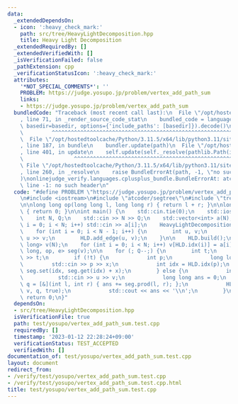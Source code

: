 ```yaml
---
data:
  _extendedDependsOn:
  - icon: ':heavy_check_mark:'
    path: src/tree/HeavyLightDecomposition.hpp
    title: Heavy Light Decomposition
  _extendedRequiredBy: []
  _extendedVerifiedWith: []
  _isVerificationFailed: false
  _pathExtension: cpp
  _verificationStatusIcon: ':heavy_check_mark:'
  attributes:
    '*NOT_SPECIAL_COMMENTS*': ''
    PROBLEM: https://judge.yosupo.jp/problem/vertex_add_path_sum
    links:
    - https://judge.yosupo.jp/problem/vertex_add_path_sum
  bundledCode: "Traceback (most recent call last):\n  File \"/opt/hostedtoolcache/Python/3.11.5/x64/lib/python3.11/site-packages/onlinejudge_verify/documentation/build.py\"\
    , line 71, in _render_source_code_stat\n    bundled_code = language.bundle(stat.path,\
    \ basedir=basedir, options={'include_paths': [basedir]}).decode()\n          \
    \         ^^^^^^^^^^^^^^^^^^^^^^^^^^^^^^^^^^^^^^^^^^^^^^^^^^^^^^^^^^^^^^^^^^^^^^^^^^^^^^^^^\n\
    \  File \"/opt/hostedtoolcache/Python/3.11.5/x64/lib/python3.11/site-packages/onlinejudge_verify/languages/cplusplus.py\"\
    , line 187, in bundle\n    bundler.update(path)\n  File \"/opt/hostedtoolcache/Python/3.11.5/x64/lib/python3.11/site-packages/onlinejudge_verify/languages/cplusplus_bundle.py\"\
    , line 401, in update\n    self.update(self._resolve(pathlib.Path(included), included_from=path))\n\
    \                ^^^^^^^^^^^^^^^^^^^^^^^^^^^^^^^^^^^^^^^^^^^^^^^^^^^^^^^^^\n \
    \ File \"/opt/hostedtoolcache/Python/3.11.5/x64/lib/python3.11/site-packages/onlinejudge_verify/languages/cplusplus_bundle.py\"\
    , line 260, in _resolve\n    raise BundleErrorAt(path, -1, \"no such header\"\
    )\nonlinejudge_verify.languages.cplusplus_bundle.BundleErrorAt: atcoder/segtree:\
    \ line -1: no such header\n"
  code: "#define PROBLEM \"https://judge.yosupo.jp/problem/vertex_add_path_sum\"\n\
    \n#include <iostream>\n#include \"atcoder/segtree\"\n#include \"tree/HeavyLightDecomposition.hpp\"\
    \n\nlong long op(long long l, long long r) { return l + r; }\n\nlong long e()\
    \ { return 0; }\n\nint main() {\n    std::cin.tie(0);\n    std::ios::sync_with_stdio(false);\n\
    \    int N, Q;\n    std::cin >> N >> Q;\n    std::vector<int> a(N);\n    for (int\
    \ i = 0; i < N; i++) std::cin >> a[i];\n    HeavyLightDecomposition HLD(N);\n\
    \    for (int i = 0; i < N - 1; i++) {\n        int u, v;\n        std::cin >>\
    \ u >> v;\n        HLD.add_edge(u, v);\n    }\n\n    HLD.build();\n    std::vector<long\
    \ long> v(N);\n    for (int i = 0; i < N; i++) v[HLD.idx(i)] = a[i];\n    atcoder::segtree<long\
    \ long, op, e> seg(v);\n\n    for (; Q--;) {\n        int t;\n        std::cin\
    \ >> t;\n        if (!t) {\n            int p;\n            long long x;\n   \
    \         std::cin >> p >> x;\n            int idx = HLD.idx(p);\n           \
    \ seg.set(idx, seg.get(idx) + x);\n        } else {\n            int u, v;\n \
    \           std::cin >> u >> v;\n            long long ans = 0;\n            auto\
    \ q = [&](int l, int r) { ans += seg.prod(l, r); };\n            HLD.query_path(u,\
    \ v, q, true);\n            std::cout << ans << '\\n';\n        }\n    }\n   \
    \ return 0;\n}"
  dependsOn:
  - src/tree/HeavyLightDecomposition.hpp
  isVerificationFile: true
  path: test/yosupo/vertex_add_path_sum.test.cpp
  requiredBy: []
  timestamp: '2023-01-12 22:28:24+09:00'
  verificationStatus: TEST_ACCEPTED
  verifiedWith: []
documentation_of: test/yosupo/vertex_add_path_sum.test.cpp
layout: document
redirect_from:
- /verify/test/yosupo/vertex_add_path_sum.test.cpp
- /verify/test/yosupo/vertex_add_path_sum.test.cpp.html
title: test/yosupo/vertex_add_path_sum.test.cpp
---
```

